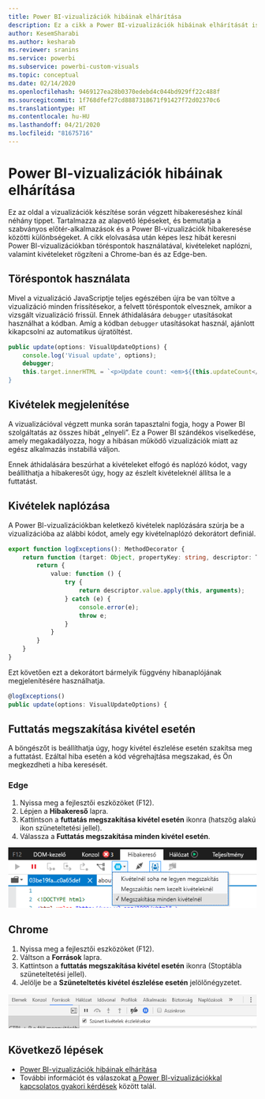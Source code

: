 ```yaml
---
title: Power BI-vizualizációk hibáinak elhárítása
description: Ez a cikk a Power BI-vizualizációk hibáinak elhárítását ismerteti.
author: KesemSharabi
ms.author: kesharab
ms.reviewer: sranins
ms.service: powerbi
ms.subservice: powerbi-custom-visuals
ms.topic: conceptual
ms.date: 02/14/2020
ms.openlocfilehash: 9469127ea28b0370edebd4c044bd929ff22c488f
ms.sourcegitcommit: 1f768dfef27cd8887318671f91427f72d02370c6
ms.translationtype: HT
ms.contentlocale: hu-HU
ms.lasthandoff: 04/21/2020
ms.locfileid: "81675716"
---
```

# <a name="how-to-debug-power-bi-visuals"></a>Power BI-vizualizációk hibáinak elhárítása

Ez az oldal a vizualizációk készítése során végzett hibakereséshez kínál néhány tippet. Tartalmazza az alapvető lépéseket, és bemutatja a szabványos előtér-alkalmazások és a Power BI-vizualizációk hibakeresése közötti különbségeket.
A cikk elolvasása után képes lesz hibát keresni Power BI-vizualizációkban töréspontok használatával, kivételeket naplózni, valamint kivételeket rögzíteni a Chrome-ban és az Edge-ben.

## <a name="using-breakpoints"></a>Töréspontok használata

Mivel a vizualizáció JavaScriptje teljes egészében újra be van töltve a vizualizáció minden frissítésekor, a felvett töréspontok elvesznek, amikor a vizsgált vizualizáció frissül. Ennek áthidalására `debugger` utasításokat használhat a kódban. Amíg a kódban `debugger` utasításokat használ, ajánlott kikapcsolni az automatikus újratöltést.

```typescript
public update(options: VisualUpdateOptions) {
    console.log('Visual update', options);
    debugger;
    this.target.innerHTML = `<p>Update count: <em>${(this.updateCount</em></p>`;
}
```


## <a name="showing-exceptions"></a>Kivételek megjelenítése

A vizualizációval végzett munka során tapasztalni fogja, hogy a Power BI szolgáltatás az összes hibát „elnyeli”. Ez a Power BI szándékos viselkedése, amely megakadályozza, hogy a hibásan működő vizualizációk miatt az egész alkalmazás instabillá váljon.

Ennek áthidalására beszúrhat a kivételeket elfogó és naplózó kódot, vagy beállíthatja a hibakeresőt úgy, hogy az észlelt kivételeknél állítsa le a futtatást.


## <a name="log-exceptions"></a>Kivételek naplózása

A Power BI-vizualizációkban keletkező kivételek naplózására szúrja be a vizualizációba az alábbi kódot, amely egy kivételnaplózó dekorátort definiál.

```typescript
export function logExceptions(): MethodDecorator {
    return function (target: Object, propertyKey: string, descriptor: TypedPropertyDescriptor<any>): TypedPropertyDescriptor<any> {
        return {
            value: function () {
                try {
                    return descriptor.value.apply(this, arguments);
                } catch (e) {
                    console.error(e);
                    throw e;
                }
            }
        }
    }
}
```
Ezt követően ezt a dekorátort bármelyik függvény hibanaplójának megjelenítésére használhatja.

```typescript
@logExceptions()
public update(options: VisualUpdateOptions) {
```

## <a name="break-on-exceptions"></a>Futtatás megszakítása kivétel esetén

A böngészőt is beállíthatja úgy, hogy kivétel észlelése esetén szakítsa meg a futtatást. Ezáltal hiba esetén a kód végrehajtása megszakad, és Ön megkezdheti a hiba keresését.

### <a name="edge"></a>Edge

1. Nyissa meg a fejlesztői eszközöket (F12).
2. Lépjen a **Hibakereső** lapra.
3. Kattintson a **futtatás megszakítása kivétel esetén** ikonra (hatszög alakú ikon szüneteltetési jellel).
4. Válassza a **Futtatás megszakítása minden kivétel esetén**.

![Adatszerepkör mezők](media/visuals-how-to-debug/how-to-debug-edge.png)

## <a name="chrome"></a>Chrome

1. Nyissa meg a fejlesztői eszközöket (F12).
2. Váltson a **Források** lapra.
3. Kattintson a **futtatás megszakítása kivétel esetén** ikonra (Stoptábla szüneteltetési jellel).
4. Jelölje be a **Szüneteltetés kivétel észlelése esetén** jelölőnégyzetet.

![Adatszerepkör mezők](media/visuals-how-to-debug/how-to-debug-chrome.png)

## <a name="next-steps"></a>Következő lépések
* [Power BI-vizualizációk hibáinak elhárítása](power-bi-custom-visuals-troubleshoot.md)
* További információt és válaszokat [a Power BI-vizualizációkkal kapcsolatos gyakori kérdések](power-bi-custom-visuals-faq.md#organizational-power-bi-visuals) között talál.
